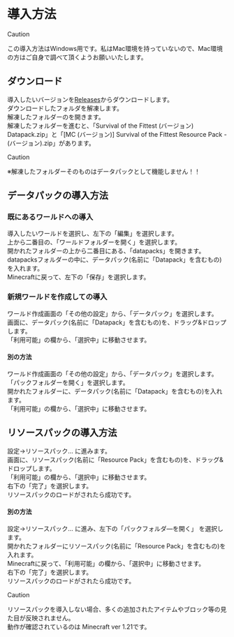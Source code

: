 # 導入方法

>[!CAUTION]
>この導入方法はWindows用です。私はMac環境を持っていないので、Mac環境の方はご自身で調べて頂くようお願いいたします。

## ダウンロード
導入したいバージョンを[Releases](https://github.com/chocobaumu/Minecraft-Survival-of-the-Fittest/releases)からダウンロードします。<br>
ダウンロードしたフォルダを解凍します。<br>
解凍したフォルダーのを開きます。<br>
 解凍したフォルダーを進むと、「Survival of the Fittest (バージョン) Datapack.zip」と「[MC (バージョン)] Survival of the Fittest Resource Pack - (バージョン).zip」があります。<br>

>[!CAUTION]
>※解凍したフォルダーそのものはデータパックとして機能しません！！<br>

## データパックの導入方法

### 既にあるワールドへの導入
導入したいワールドを選択し、左下の「編集」を選択します。<br>
上から二番目の、「ワールドフォルダーを開く」を選択します。<br>
開かれたフォルダーの上から二番目にある、「datapacks」を開きます。<br>
datapacksフォルダーの中に、データパック(名前に「Datapack」を含むもの)を入れます。<br>
Minecraftに戻って、左下の「保存」を選択します。<br>

### 新規ワールドを作成しての導入
ワールド作成画面の「その他の設定」から、「データパック」を選択します。<br>
画面に、データパック(名前に「Datapack」を含むもの)を、ドラッグ&ドロップします。<br>
「利用可能」の欄から、「選択中」に移動させます。<br>

#### 別の方法
ワールド作成画面の「その他の設定」から、「データパック」を選択します。<br>
「パックフォルダーを開く」を選択します。<br>
開かれたフォルダーに、データパック(名前に「Datapack」を含むもの)を入れます。<br>
「利用可能」の欄から、「選択中」に移動させます。<br>

## リソースパックの導入方法
設定→リソースパック... に進みます。<br>
画面に、リソースパック(名前に「Resource Pack」を含むもの)を、ドラッグ&ドロップします。<br>
「利用可能」の欄から、「選択中」に移動させます。<br>
右下の「完了」を選択します。<br>
リソースパックのロードがされたら成功です。<br>

#### 別の方法
設定→リソースパック... に進み、左下の「パックフォルダ―を開く」 を選択します。<br>
開かれたフォルダーにリソースパック(名前に「Resource Pack」を含むもの)を入れます。<br>
Minecraftに戻って、「利用可能」の欄から、「選択中」に移動させます。<br>
右下の「完了」を選択します。<br>
リソースパックのロードがされたら成功です。<br>

>[!CAUTION]
>リソースパックを導入しない場合、多くの追加されたアイテムやブロック等の見た目が反映されません。<br>
>動作が確認されているのは Minecraft ver 1.21です。<br>

